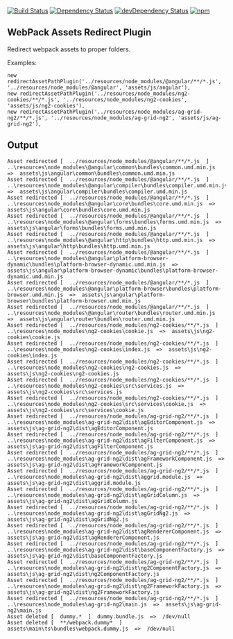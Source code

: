 [![Build Status][travis-badge]][travis-badge-url]
[![Dependency Status][david-badge]][david-badge-url]
[![devDependency Status][david-dev-badge]][david-dev-badge-url]
[![npm][npm-badge]][npm-badge-url]

## WebPack Assets Redirect Plugin

Redirect webpack assets to proper folders.

Examples:

```
new redirectAssetPathPlugin('../resources/node_modules/@angular/**/*.js', '../resources/node_modules/@angular', 'assets/js/angular'),
new redirectAssetPathPlugin('../resources/node_modules/ng2-cookies/**/*.js', '../resources/node_modules/ng2-cookies', 'assets/js/ng2-cookies'),
new redirectAssetPathPlugin('../resources/node_modules/ag-grid-ng2/**/*.js', '../resources/node_modules/ag-grid-ng2', 'assets/js/ag-grid-ng2'),
``` 

## Output
 
 ```
 Asset redirected [  ../resources/node_modules/@angular/**/*.js  ]  ..\resources\node_modules\@angular\common\bundles\common.umd.min.js  =>  assets\js\angular\common\bundles\common.umd.min.js 
 Asset redirected [  ../resources/node_modules/@angular/**/*.js  ]  ..\resources\node_modules\@angular\compiler\bundles\compiler.umd.min.js  =>  assets\js\angular\compiler\bundles\compiler.umd.min.js 
 Asset redirected [  ../resources/node_modules/@angular/**/*.js  ]  ..\resources\node_modules\@angular\core\bundles\core.umd.min.js  =>  assets\js\angular\core\bundles\core.umd.min.js 
 Asset redirected [  ../resources/node_modules/@angular/**/*.js  ]  ..\resources\node_modules\@angular\forms\bundles\forms.umd.min.js  =>  assets\js\angular\forms\bundles\forms.umd.min.js 
 Asset redirected [  ../resources/node_modules/@angular/**/*.js  ]  ..\resources\node_modules\@angular\http\bundles\http.umd.min.js  =>  assets\js\angular\http\bundles\http.umd.min.js 
 Asset redirected [  ../resources/node_modules/@angular/**/*.js  ]  ..\resources\node_modules\@angular\platform-browser-dynamic\bundles\platform-browser-dynamic.umd.min.js  =>  assets\js\angular\platform-browser-dynamic\bundles\platform-browser-dynamic.umd.min.js 
 Asset redirected [  ../resources/node_modules/@angular/**/*.js  ]  ..\resources\node_modules\@angular\platform-browser\bundles\platform-browser.umd.min.js  =>  assets\js\angular\platform-browser\bundles\platform-browser.umd.min.js 
 Asset redirected [  ../resources/node_modules/@angular/**/*.js  ]  ..\resources\node_modules\@angular\router\bundles\router.umd.min.js  =>  assets\js\angular\router\bundles\router.umd.min.js 
 Asset redirected [  ../resources/node_modules/ng2-cookies/**/*.js  ]  ..\resources\node_modules\ng2-cookies\cookie.js  =>  assets\js\ng2-cookies\cookie.js 
 Asset redirected [  ../resources/node_modules/ng2-cookies/**/*.js  ]  ..\resources\node_modules\ng2-cookies\index.js  =>  assets\js\ng2-cookies\index.js 
 Asset redirected [  ../resources/node_modules/ng2-cookies/**/*.js  ]  ..\resources\node_modules\ng2-cookies\ng2-cookies.js  =>  assets\js\ng2-cookies\ng2-cookies.js 
 Asset redirected [  ../resources/node_modules/ng2-cookies/**/*.js  ]  ..\resources\node_modules\ng2-cookies\src\services.js  =>  assets\js\ng2-cookies\src\services.js 
 Asset redirected [  ../resources/node_modules/ng2-cookies/**/*.js  ]  ..\resources\node_modules\ng2-cookies\src\services\cookie.js  =>  assets\js\ng2-cookies\src\services\cookie.js 
 Asset redirected [  ../resources/node_modules/ag-grid-ng2/**/*.js  ]  ..\resources\node_modules\ag-grid-ng2\dist\agEditorComponent.js  =>  assets\js\ag-grid-ng2\dist\agEditorComponent.js 
 Asset redirected [  ../resources/node_modules/ag-grid-ng2/**/*.js  ]  ..\resources\node_modules\ag-grid-ng2\dist\agFilterComponent.js  =>  assets\js\ag-grid-ng2\dist\agFilterComponent.js 
 Asset redirected [  ../resources/node_modules/ag-grid-ng2/**/*.js  ]  ..\resources\node_modules\ag-grid-ng2\dist\agFrameworkComponent.js  =>  assets\js\ag-grid-ng2\dist\agFrameworkComponent.js 
 Asset redirected [  ../resources/node_modules/ag-grid-ng2/**/*.js  ]  ..\resources\node_modules\ag-grid-ng2\dist\aggrid.module.js  =>  assets\js\ag-grid-ng2\dist\aggrid.module.js 
 Asset redirected [  ../resources/node_modules/ag-grid-ng2/**/*.js  ]  ..\resources\node_modules\ag-grid-ng2\dist\agGridColumn.js  =>  assets\js\ag-grid-ng2\dist\agGridColumn.js 
 Asset redirected [  ../resources/node_modules/ag-grid-ng2/**/*.js  ]  ..\resources\node_modules\ag-grid-ng2\dist\agGridNg2.js  =>  assets\js\ag-grid-ng2\dist\agGridNg2.js 
 Asset redirected [  ../resources/node_modules/ag-grid-ng2/**/*.js  ]  ..\resources\node_modules\ag-grid-ng2\dist\agRendererComponent.js  =>  assets\js\ag-grid-ng2\dist\agRendererComponent.js 
 Asset redirected [  ../resources/node_modules/ag-grid-ng2/**/*.js  ]  ..\resources\node_modules\ag-grid-ng2\dist\baseComponentFactory.js  =>  assets\js\ag-grid-ng2\dist\baseComponentFactory.js 
 Asset redirected [  ../resources/node_modules/ag-grid-ng2/**/*.js  ]  ..\resources\node_modules\ag-grid-ng2\dist\ng2ComponentFactory.js  =>  assets\js\ag-grid-ng2\dist\ng2ComponentFactory.js 
 Asset redirected [  ../resources/node_modules/ag-grid-ng2/**/*.js  ]  ..\resources\node_modules\ag-grid-ng2\dist\ng2FrameworkFactory.js  =>  assets\js\ag-grid-ng2\dist\ng2FrameworkFactory.js 
 Asset redirected [  ../resources/node_modules/ag-grid-ng2/**/*.js  ]  ..\resources\node_modules\ag-grid-ng2\main.js  =>  assets\js\ag-grid-ng2\main.js 
 Asset deleted [  dummy.*  ]  dummy.bundle.js  =>  /dev/null 
 Asset deleted [  **/webpack.dummy*  ]  assets\main\ts\bundles\webpack.dummy.js  =>  /dev/null
```

[travis-badge]: https://travis-ci.org/asset-redirect-webpack-plugin.svg?branch=master
[travis-badge-url]: https://travis-ci.org/asset-redirect-webpack-plugin
[david-badge]: https://david-dm.org/asset-redirect-webpack-plugin.svg
[david-badge-url]: https://david-dm.org/asset-redirect-webpack-plugin
[david-dev-badge]: https://david-dm.org/asset-redirect-webpack-plugin/dev-status.svg
[david-dev-badge-url]: https://david-dm.org/asset-redirect-webpack-plugin?type=dev
[npm-badge]: https://img.shields.io/npm/v/asset-redirect-webpack-plugin.svg
[npm-badge-url]: https://www.npmjs.com/package/asset-redirect-webpack-plugin
